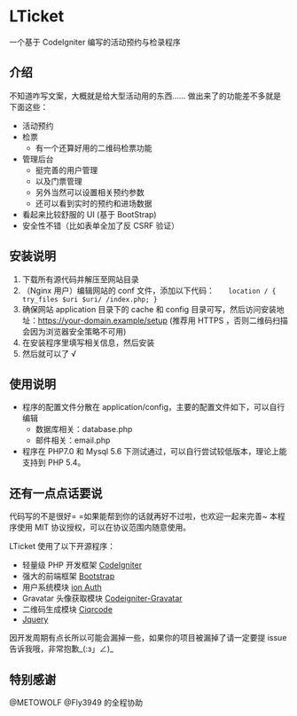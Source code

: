LTicket
===============
一个基于 CodeIgniter 编写的活动预约与检录程序

介绍
--
不知道咋写文案，大概就是给大型活动用的东西……
做出来了的功能差不多就是下面这些：

 - 活动预约
 - 检票
   - 有一个还算好用的二维码检票功能
 - 管理后台
   - 挺完善的用户管理
   - 以及门票管理
   - 另外当然可以设置相关预约参数
   - 还可以看到实时的预约和进场数据
 - 看起来比较舒服的 UI (基于 BootStrap)
 - 安全性不错（比如表单全加了反 CSRF 验证）


安装说明
--
1. 下载所有源代码并解压至网站目录
2. （Nginx 用户）编辑网站的 conf 文件，添加以下代码：
`   location / {
        try_files $uri $uri/ /index.php;
    }`
3. 确保网站 application 目录下的 cache 和 config 目录可写，然后访问安装地址：https://your-domain.example/setup (推荐用 HTTPS ，否则二维码扫描会因为浏览器安全策略不可用)
4. 在安装程序里填写相关信息，然后安装
5. 然后就可以了 √

使用说明
--
 - 程序的配置文件分散在 application/config，主要的配置文件如下，可以自行编辑
   - 数据库相关：database.php
   - 邮件相关：email.php
 - 程序在 PHP7.0 和 Mysql 5.6 下测试通过，可以自行尝试较低版本，理论上能支持到 PHP 5.4。

还有一点点话要说
--
代码写的不是很好= =如果能帮到你的话就再好不过啦，也欢迎一起来完善~
本程序使用 MIT 协议授权，可以在协议范围内随意使用。

LTicket 使用了以下开源程序：
 - 轻量级 PHP 开发框架 [CodeIgniter](http://codeigniter.com/)
 - 强大的前端框架 [Bootstrap](https://getbootstrap.com/)
 - 用户系统模块 [ion Auth](https://github.com/benedmunds/CodeIgniter-Ion-Auth)
 - Gravatar 头像获取模块 [Codeigniter-Gravatar](https://github.com/ivantcholakov/Codeigniter-Gravatar)
 - 二维码生成模块 [Ciqrcode](http://phpqrcode.sourceforge.net/)
 - [Jquery](https://jquery.com/)

 因开发周期有点长所以可能会漏掉一些，如果你的项目被漏掉了请一定要提 issue 告诉我哦，非常抱歉_(:з」∠)_

 特别感谢
 --
 @METOWOLF @Fly3949 的全程协助
